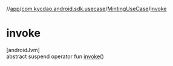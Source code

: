 //[app](../../../index.md)/[com.kycdao.android.sdk.usecase](../index.md)/[MintingUseCase](index.md)/[invoke](invoke.md)

# invoke

[androidJvm]\
abstract suspend operator fun [invoke](invoke.md)()
